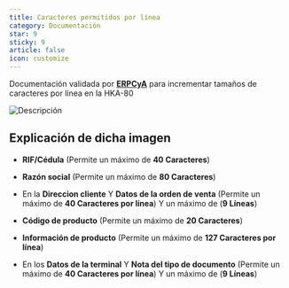 ```yaml
---
title: Caracteres permitidos por línea
category: Documentación
star: 9
sticky: 9
article: false
icon: customize
---
```


Documentación validada por [**ERPCyA**](https://erpya.com/) para incrementar tamaños de caracteres por línea en la HKA-80

![Descripción](/assets/img/docs/fiscal-printer/fiscal-printer-hka80.png)

## Explicación de dicha imagen

- **RIF/Cédula** (Permite un máximo de **40 Caracteres**)

- **Razón social** (Permite un máximo de **80 Caracteres**)

- En la **Direccion cliente** Y **Datos de la orden de venta** (Permite un máximo de **40 Caracteres por línea**) Y un máximo de (**9 Líneas**)

- **Código de producto** (Permite un máximo de **20 Caracteres**)

- **Información de producto** (Permite un máximo de **127 Caracteres por línea**)

- En los **Datos de la terminal** Y **Nota del tipo de documento**  (Permite un máximo de **40 Caracteres por línea**) Y un máximo de (**9 Líneas**)
